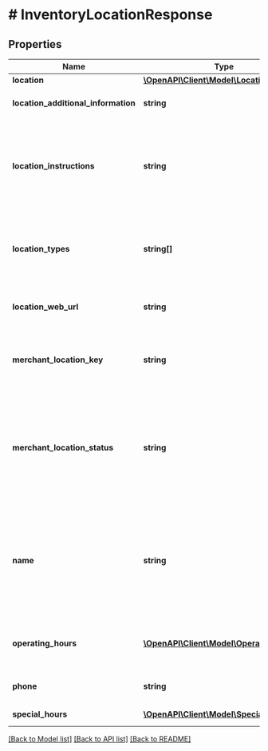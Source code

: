 # # InventoryLocationResponse

## Properties

Name | Type | Description | Notes
------------ | ------------- | ------------- | -------------
**location** | [**\OpenAPI\Client\Model\Location**](Location.md) |  | [optional] 
**location_additional_information** | **string** | This text field provides additional information about an inventory location. This field is returned if it is set for the inventory location. Max length: 256 | [optional] 
**location_instructions** | **string** | This text field is used by the merchant to provide special pickup instructions for the store location. This field can help create a pleasant and easy pickup experience for In-Store Pickup and Click and Collect orders. If this field was not set up through a createInventoryLocation or a updateInventoryLocation call, eBay will use the default pickup instructions contained in the merchant&#39;s profile. Max length: 1000 | [optional] 
**location_types** | **string[]** | This container defines the function of the inventory location. Typically, an inventory location will serve as a store or a warehouse, but in some cases, an inventory location may be both. The location type of an inventory location defaults to WAREHOUSE if a location type is not specified when a merchant creates an inventory location. | [optional] 
**location_web_url** | **string** | This text field shows the Website address (URL) associated with the inventory location. This field is returned if defined for the inventory location. Max length: 512 | [optional] 
**merchant_location_key** | **string** | The unique identifier of the inventory location. This identifier is set up by the merchant when the inventory location is first created with the createInventoryLocation call. Once this value is set for an inventory location, it cannot be modified. Max length: 36 | [optional] 
**merchant_location_status** | **string** | This field indicates whether the inventory location is enabled (inventory can be loaded to location) or disabled (inventory can not be loaded to location). The merchant can use the enableInventoryLocation call to enable an inventory location in disabled status, or the disableInventoryLocation call to disable an inventory location in enabled status. For implementation help, refer to &lt;a href&#x3D;&#39;https://developer.ebay.com/devzone/rest/api-ref/inventory/types/StatusEnum.html&#39;&gt;eBay API documentation&lt;/a&gt; | [optional] 
**name** | **string** | The name of the inventory location. This name should be a human-friendly name as it will be displayed in In-Store Pickup and Click and Collect listings. For store inventory locations, this field is not required for the createInventoryLocation call, but a store inventory location must have a defined name value before an In-Store Pickup and Click and Collect enabled offer is published. So, if the seller omits this field in the createInventoryLocation call, it will have to be added later through a updateInventoryLocation call. Max length: 1000 | [optional] 
**operating_hours** | [**\OpenAPI\Client\Model\OperatingHours[]**](OperatingHours.md) | This container shows the regular operating hours for a store location during the days of the week. A dayOfWeekEnum field and an intervals container is shown for each day of the week that the store location is open. | [optional] 
**phone** | **string** | The phone number for an inventory location. This field will typically only be set and returned for store locations. Max length: 36 | [optional] 
**special_hours** | [**\OpenAPI\Client\Model\SpecialHours[]**](SpecialHours.md) | This container shows the special operating hours for a store location on a specific date or dates. | [optional] 

[[Back to Model list]](../../README.md#documentation-for-models) [[Back to API list]](../../README.md#documentation-for-api-endpoints) [[Back to README]](../../README.md)


